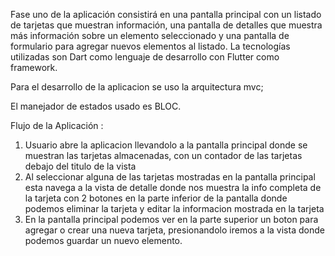 Fase uno de la aplicación consistirá en una pantalla principal con un listado de tarjetas
que muestran información, una pantalla de detalles que muestra más información sobre un
elemento seleccionado y una pantalla de formulario para agregar nuevos elementos al listado.
La tecnologías utilizadas son Dart como lenguaje de desarrollo con Flutter como framework.

Para el desarrollo de la aplicacion se uso la arquitectura mvc;

El manejador de estados usado es BLOC.

Flujo de la Aplicación :
1. Usuario abre la aplicacion llevandolo a la pantalla principal donde se muestran las tarjetas almacenadas, con un contador de las tarjetas debajo del titulo de la vista
2. Al seleccionar alguna de las tarjetas mostradas en la pantalla principal esta navega a la vista de detalle donde nos muestra la info completa de la tarjeta con 2 botones
   en la parte inferior de la pantalla donde podemos eliminar la tarjeta y editar la informacion mostrada en la tarjeta
3. En la pantalla principal podemos ver en la parte superior un boton para agregar o crear una nueva tarjeta, presionandolo iremos a la vista donde podemos guardar un nuevo elemento.

